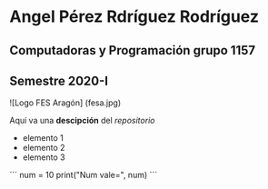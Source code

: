 # Angel Pérez Rdríguez Rodríguez
## Computadoras y Programación grupo 1157
## Semestre 2020-I
![Logo FES Aragón] (fesa.jpg)

Aquí va una **descipción** del *repositorio*
- elemento 1
- elemento 2
- elemento 3

´´´
num = 10
print("Num vale=", num)
´´´


